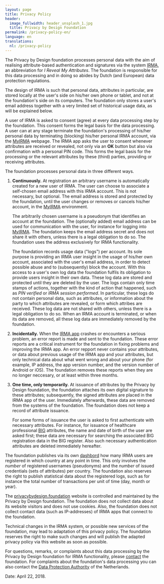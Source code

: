 ```yaml
---
layout: page
title: Privacy Policy
header:
  image_fullwidth: header_unsplash_1.jpg
  title: Privacy by Design Foundation
permalink: /privacy-policy-en/
language: en
translations:
  nl: /privacy-policy
---
```


The Privacy by Design foundation processes personal data with the aim
of realising attribute-based authentication and signatures via the
system [IRMA](/irma-en), an abbreviation for *I Reveal My Attributes*.
The foundation is responsible for this data processing and in doing so
abides by Dutch (and European) data protection regulations.

The design of IRMA is such that personal data, attributes in
particular, are stored locally at the user's side on his/her own phone
or tablet, and not at the foundation's side on its computers. The
foundation only stores a user's email address together with a very
limited set of historical usage data, as will be explained below.

A user of IRMA is asked to consent (agree) at every data processing
step by the foundation. This consent forms the legal basis for the
data processing. A user can at any stage terminate the foundation's
processing of his/her personal data by terminating (blocking) his/her
personal IRMA account, via the [MyIRMA](/myirma) webpage. The IRMA app
asks the user to consent whenever attributes are received or revealed,
not only via an **OK** button but also via confirmation with a
personal PIN code. This forms the legal basis for the processing or
the relevant attributes by these (third) parties, providing or
receiving attributes.

The foundation processes personal data in three different ways.

1. **Continuously.** At registration an arbitrary username is
   automatically created for a new user of IRMA. The user can choose
   to associate a self-chosen email address with this IRMA
   account. This is not necessary, but optional. The email address is
   stored and protected by the foundation, until the user changes or
   removes or cancels his/her account, in the [MyIRMA](/myirma)
   environment.

   The arbitrarily chosen username is a pseudonym that identifies an
   account at the foundation. The (optionally added) email address 
   can be used for communication with the user, for instance for
   logging into [MyIRMA](/myirma). The foundation keeps the email
   address secret and does not share it with others, unless there is a
   legal obligation to do so. The foundation uses the address
   exclusively for IRMA functionality.

   The foundation records usage data ("logs") per account. Its sole
   purpose is providing an IRMA user insight in the usage of his/her
   own account, associated with the user's email address, in order to
   detect possible abuse and to (subsequently) block the account. With
   this access to a user's own log data the foundation fulfils its
   obligation to provide users insight in their own data. These log
   data are stored and protected until they are deleted by the
   user. The logs contain only time stamps of actions, together with
   the kind of action that happened, such as *PIN verified* or *IRMA
   session performed*. In particular, these logs do not contain
   personal data, such as attributes, or information about the party
   to which attributes are revealed, or form which attribes are
   received. These log data are not shared with others, unless there
   is a legal obligation to do so. When an IRMA account is terminated,
   or when its data are removed, all these log data are immediately
   removed by the foundation.

2. **Incidentally.** When the [IRMA app](/download-en) crashes or
   encounters a serious problem, an error report is made and sent
   to the foundation. These error reports are a critical instrument
   for the foundation in fixing problems and improving the IRMA app.
   An error repport never contains your attributes, or data about
   previous usage of the IRMA app and your attributes, but only
   technical data about what went wrong and about your phone (for example,
   IP address, the app version number, and the version number of
   Android or iOS). The foundation removes these reports when they
   are no longer neccesary, or at least within three months.

3. **One time, only temporarily.** At issuance of attributes by the
   Privacy by Design foundation, the foundation attaches its own
   digital signature to these attributes; subsequently, the signed
   attributes are placed in the IRMA app of the user. Immediately
   afterwards, these data are removed from the systems of the
   foundation. The foundation does not keep a record of attribute
   issuance.

   For some forms of issuance the user is asked to first authenticate
   with necessary attributes. For instance, for issuance of healthcare
   professional [BIG](https://english.bigregister.nl/) attributes, the
   name and date of birth of the user are asked first; these data are
   necessary for searching the associated BIG registration data in the
   BIG register. Also such necessary authentication attributes are
   deleted immediately hereafter.

The foundation publishes via its own
[dashbord](https://metrics.privacybydesign.foundation/grafana/dashboard/db/irma-dashboard?orgId=1)
how many IRMA users are registered in which country at any point in
time. This only involves the *number* of registered usernames
(pseudonyms) and the *number* of issued credentials (sets of
attributes) per country. The foundation also reserves the right to
publish statistical data about the registered logs, such as for
instance the total number of transactions per unit of time (day, month
or year).

The [privacybydesign.foundation](https://privacybydesign.foundation)
website is controlled and maintained by the Privacy by Design
foundation. The foundation does not collect data about its website
visitors and does not use cookies. Also, the foundation does not
collect contact data (such as IP-addresses) of IRMA apps that connect
to the foundation.

Technical changes in the IRMA system, or possible new services of the
foundation, may lead to adaptation of this privacy policy. The
foundation reserves the right to make such changes and will publish
the adapted privacy policy via this website as soon as possible.

For questions, remarks, or complaints about this data processing by
the Privacy by Design foundation for IRMA functionality, please
[contact](/contact-en) the foundation. For complaints about the
foundation's data processing you can also contact the [Data Protection
Authority](https://autoriteitpersoonsgegevens.nl/en) of the
Netherlands.

Date: April 22, 2018.
